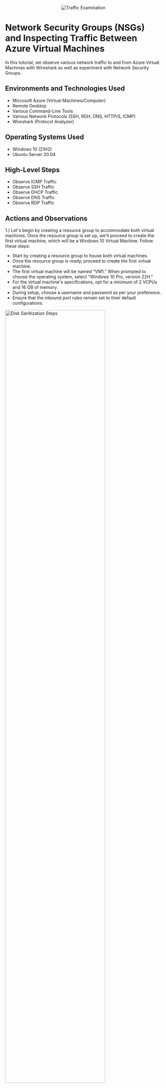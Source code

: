 <p align="center">
<img src="https://i.imgur.com/Ua7udoS.png" alt="Traffic Examination"/>
</p>

<h1>Network Security Groups (NSGs) and Inspecting Traffic Between Azure Virtual Machines</h1>
In this tutorial, we observe various network traffic to and from Azure Virtual Machines with Wireshark as well as experiment with Network Security Groups. <br />


<h2>Environments and Technologies Used</h2>

- Microsoft Azure (Virtual Machines/Computer)
- Remote Desktop
- Various Command-Line Tools
- Various Network Protocols (SSH, RDH, DNS, HTTP/S, ICMP)
- Wireshark (Protocol Analyzer)

<h2>Operating Systems Used </h2>

- Windows 10 (21H2)
- Ubuntu Server 20.04

<h2>High-Level Steps</h2>

- Observe ICMP Traffic
- Observe SSH Traffic
- Observe DHCP Traffic
- Observe DNS Traffic
- Observe RDP Traffic


<h2>Actions and Observations</h2>

1.) Let's begin by creating a resource group to accommodate both virtual machines. Once the resource group is set up, we'll proceed to create the first virtual machine, which will be a Windows 10 Virtual Machine. Follow these steps:

- Start by creating a resource group to house both virtual machines.
- Once the resource group is ready, proceed to create the first virtual machine.
- The first virtual machine will be named "VM1." When prompted to choose the operating system, select "Windows 10 Pro, version 22H."
- For the virtual machine's specifications, opt for a minimum of 2 VCPUs and 16 GB of memory.
- During setup, choose a username and password as per your preference.
- Ensure that the inbound port rules remain set to their default configurations.


<p>
<img src="https://imgur.com/WgPD275.png" height="80%" width="80%" alt="Disk Sanitization Steps"/>
</p>
<p>
  

<p>
<img src="https://imgur.com/X6ZMTJG.png" height="80%" width="80%" alt="Disk Sanitization Steps"/>
</p>
<p>
  
2.) Once we complete the previous step, proceed by clicking "Next" continuously until we reach the networking page. At this stage, the system will automatically generate a virtual network and subnet on our behalf. 
  

<p>
<img src="https://imgur.com/XzdSPoR.png" height="80%" width="80%" alt="Disk Sanitization Steps"/>
</p>
<p>
  
  Click review and create our VM.

Having successfully created our first VM, we'll now proceed to create the second VM. This time, we'll be setting up an Ubuntu Server 20.04 LTS machine. The process will be similar to creating the first machine, but with one change: we'll switch from using an SSH public key to a password for authentication. Follow these steps to create the second VM:

Begin by initiating the VM creation process as before.
Select "Ubuntu Server 20.04 LTS" as the operating system for the second virtual machine.
It will be the same process as creating our first machine but instead we are going to switch the SSH public key to password instead of the SSH public key.
By following these steps, we'll have our second VM set up and ready to use.
    
<p>
<img src="https://imgur.com/0KT3Fmb.png" height="80%" width="80%" alt="Disk Sanitization Steps"/>
</p>
<p>
  
<p>
<img src="https://imgur.com/pyxsHfF.png" height="80%" width="80%" alt="Disk Sanitization Steps"/>
</p>
<p>
  
 We get to the next step by clicking "Next" repeatedly until we reach the networking page again. At this stage, the networking settings will automatically provide us with the virtual network from VM1, along with the associated subnet.
  
<p>
<img src="https://imgur.com/3fQXRcw.png" height="80%" width="80%" alt="Disk Sanitization Steps"/>
</p>
<p>
 
 Click review and create, and it will create our second VM.
 
 2.)With both virtual machines now operational, next we will connect to the Windows 10 VM using the remote desktop connection app. Once we are connected, we'll open our web browser and proceed to download and install Wireshark.

"Wireshark is a free and open-source packet analyzer. It is used for network troubleshooting, analysis, software and communications protocol development, and education."

Open Wireshark and filter to display only ICMP traffic.
 
 <p>
<img src="https://imgur.com/RrtChUe.png" height="80%" width="80%" alt="Disk Sanitization Steps"/>
</p>
<p>
 
 4.) We are going to want to retrieve the private IP address of our Ubuntu VM and then attempt to ping it from within our Windows 10 VM using wireshark. To ping the private IP address of the Ubuntu machine open CMD or Powershell on the Windows machine and type: ping 10.0.0.5 or whatever the private IP address is for your Ubuntu machine.

 Now we are going to retrieve the private IP address of our Ubuntu VM, then attempt to ping it from our Windows 10 VM using wireshark.

To initiate the ping, open either CMD or PowerShell on the Windows machine and type: ping 10.0.0.5.
By executing this command, we will be attempting to ping the Ubuntu VM from the Windows 10 VM, and Wireshark will capture the network traffic for analysis.
 
<p>
<img src="https://imgur.com/zmJzyne.png" height="80%" width="80%" alt="Disk Sanitization Steps"/>
</p>
<p>
 
<p>
<img src="https://imgur.com/pp4eZdK.png" height="80%" width="80%" alt="Disk Sanitization Steps"/>
</p>
<p>
 
 In either CMD or Powershell ping www.google.com and observe the traffic in wireshark.
 
5.) Next we are going to initiate a continuous ping from our Windows 10 VM to our Ubuntu VM.
 
6.) Open the Network Security Group of our Ubuntu machine and disable incoming (inbound) ICMP traffic. We disable incoming ICMP traffic by clicking "Add" new rule and copying everything exactly from the picture. Once that is done we can create the rule and it will create automatically and show up as a new rule.
 
 <p>
<img src="https://imgur.com/r3dH3Yy.png" height="80%" width="80%" alt="Disk Sanitization Steps"/>
</p>
<p>
 
<p>
<img src="https://imgur.com/qiSIrsX.png" height="80%" width="80%" alt="Disk Sanitization Steps"/>
</p>
<p>
 
 Now that we have disabled incoming ICMP traffic from VM2 if we go back to VM1 you can see the ping request is timing out. 
 
 7.) Re-enable ICMP traffic for the Network Security Group your Ubuntu VM is using
Back in the Windows 10 VM, observe the ICMP traffic in WireShark and the command line Ping activity (should start working)
Stop the ping activity
 
 8.) The next thing we are going to do is Observe SSH Traffic.
